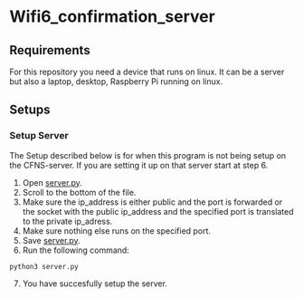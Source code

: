 # Wifi6_confirmation_server

## Requirements
For this repository you need a device that runs on linux. It can be a server but also a laptop, desktop, Raspberry Pi running on linux.

## Setups

### Setup Server
The Setup described below is for when this program is not being setup on the CFNS-server. If you are setting it up on that server start at step 6.
1. Open [server.py](server.py).
2. Scroll to the bottom of the file.
3. Make sure the ip_address is either public and the port is forwarded or the socket with the public ip_address and the specified port is translated to the private ip_adress.
4. Make sure nothing else runs on the specified port.
5. Save [server.py](server.py).
6. Run the following command:
````text
python3 server.py
````
7. You have succesfully setup the server.
